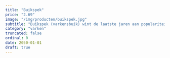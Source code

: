 ```yaml
---
title: "Buikspek"
price: "2.69"
image: "/img/producten/buikspek.jpg"
subtitle: "Buikspek (varkensbuik) wint de laatste jaren aan populariteit. Het is ook een veelzijdig stuk vlees. Je kunt varkensbuik bijvoorbeeld smoren, braden of conserveren. Het is erg lekker als het wordt gepekeld of wordt ingewreven met kruiden."
category: "varken"
truncated: false
ordinal: 0
date: 2050-01-01
draft: true
---
```

